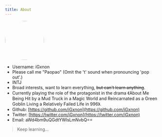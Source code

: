 ```yaml
---
title: About
---
```


<img src="/images/logo.png" witdh=128 height=128 style="border-radius: 100%;"/>

+ Username: iGxnon
+ Please call me "Paopao" (Omit the 't' sound when pronouncing 'pop out'.)
+ INTJ
+ Broad interests, want to learn everything, ~~but can't learn anything~~.
+ Currently playing the role of the protagonist in the drama 《About Me Being Hit by a Mud Truck in a Magic World and Reincarnated as a Green Goblin Living a Relatively Failed Life in 996》.
+ Github: [https://github.com/iGxnon](https://github.com/iGxnon)
+ Twitter: [https://twitter.com/iGxnon](https://twitter.com/iGxnon)
+ Email: aWd4bm9uQGdtYWlsLmNvbQ==

> Keep learning...
